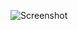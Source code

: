 ![Screenshot](https://raw.githubusercontent.com/Cryakl/Ultimate-RAT-Collection/refs/heads/main/Rejoice/%e4%b8%8a%e5%85%b4%e8%bf%9c%e7%a8%8b%e6%8e%a7%e5%88%b620090405%e7%a0%b4%e8%a7%a3%e7%89%88/Screenshot.png)
